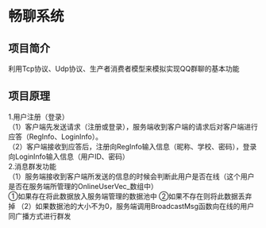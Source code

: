 # 畅聊系统
## 项目简介
利用Tcp协议、Udp协议、生产者消费者模型来模拟实现QQ群聊的基本功能
## 项目原理
1.用户注册（登录）  
  （1）客户端先发送请求（注册或登录），服务端收到客户端的请求后对客户端进行应答（RegInfo、LoginInfo）。  
  （2）客户端接收到应答后，注册向RegInfo输入信息（昵称、学校、密码），登录向LoginInfo输入信息（用户ID、密码）  
2.消息群发功能   
  （1）服务端接收到客户端所发送的信息的时候会判断此用户是否在线（这个用户是否在服务端所管理的OnlineUserVec_数组中）  
       ①如果存在将此数据放入服务端管理的数据池中
       ②如果不存在则将此数据丢弃掉
  （2）如果数据池的大小不为0，服务端调用BroadcastMsg函数向在线的用户同广播方式进行群发
